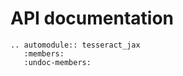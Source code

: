# API documentation

```{eval-rst}
.. automodule:: tesseract_jax
   :members:
   :undoc-members:
```
